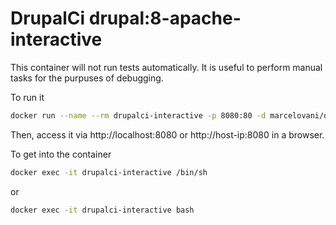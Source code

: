 # DrupalCi drupal:8-apache-interactive

This container will not run tests automatically.
It is useful to perform manual tasks for the purpuses of debugging.

To run it

```bash
docker run --name --rm drupalci-interactive -p 8080:80 -d marcelovani/drupalci:8-apache-interactive
```

Then, access it via http://localhost:8080 or http://host-ip:8080 in a browser.

To get into the container

```bash
docker exec -it drupalci-interactive /bin/sh
```

or

```bash
docker exec -it drupalci-interactive bash
```
